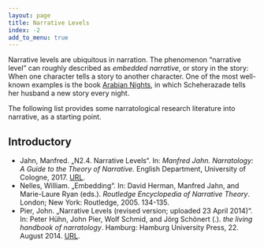 ```yaml
---
layout: page
title: Narrative Levels
index: -2
add_to_menu: true
---
```


Narrative levels are ubiquitous in narration. The phenomenon “narrative level” can roughly described as *embedded narrative*, or story in the story: When one character tells a story to another character. One of the most well-known examples is the book [Arabian Nights](https://en.m.wikipedia.org/wiki/One_Thousand_and_One_Nights), in which Scheherazade tells her husband a new story every night. 

The following list provides some narratological research literature into narrative, as a starting point.

## Introductory

- Jahn, Manfred.  „N2.4. Narrative Levels“. In: *Manfred Jahn. Narratology: A Guide to the Theory of Narrative*. English Department, University of Cologne, 2017. [URL](http://www.uni-koeln.de/~ame02/pppn.htm).
- Nelles, William. „Embedding“. In: David Herman, Manfred Jahn, and Marie-Laure Ryan (eds.). *Routledge Encyclopedia of Narrative Theory*. London; New York: Routledge, 2005. 134-135.
- Pier, John. „Narrative Levels (revised version; uploaded 23 April 2014)“. In: Peter Hühn, John Pier, Wolf Schmid, and Jörg Schönert (.). *the living handbook of narratology*. Hamburg: Hamburg University Press, 22. August 2014. [URL](http://www.lhn.uni-hamburg.de/article/narrative-levels-revised-version-uploaded-23-april-2014).
